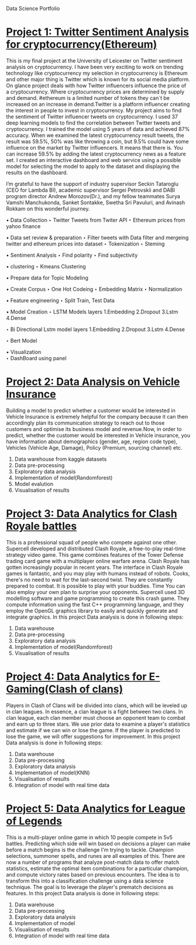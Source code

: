 Data Science Portfolio

# [Project 1: Twitter Sentiment Analysis for cryptocurrency(Ethereum)](https://github.com/dharmateja4444/Twittersentimentianalyis-/blob/main/Dashboard.ipynb)

 This is my final project at the University of Leicester on Twitter sentiment analysis on cryptocurrency. I have been very exciting to work on trending technology like cryptocurrency my selection in cryptocurrency is Ethereum and other major thing is Twitter which is known for its social media platform. On glance project deals with how Twitter influencers influence the price of a cryptocurrency. Where cryptocurrency prices are determined by supply and demand. #ethereum is a limited number of tokens they can`t be increased on an increase in demand.Twitter is a platform influencer creating the interest in people to invest in cryptocurrency.
 My project aims to find the sentiment of Twitter influencer tweets on cryptocurrency.
 I used 37 deep learning models to find the correlation between Twitter tweets and cryptocurrency. I trained the model using 5 years of data and achieved 87% accuracy. When we examined the latest cryptocurrency result tweets, the result was 59.5%, 50% was like throwing a coin, but 9.5% could have some influence on the market by Twitter influencers. It means that there is. You can increase 59.5% by adding the latest cryptocurrency news as a feature set. I created an interactive dashboard and web service using a possible model for selecting the model to apply to the dataset and displaying the results on the dashboard.

I’m grateful to have the support of industry supervisor Seckin Tataroglu (CEO for Lambda BI), academic supervisor Sergei Petrovskii and DABI program director Andrew Morozov(Dr.), and my fellow teammates Surya Vamshi Manchukonda, Sanket Sontakke, Swetha Sri Pavuluri, and Avinash Rokkam on this wonderful journey.

• Data Collection
    ‣ Twitter Tweets from Twiter API 
    ‣ Ethereum prices from yahoo finance

• Data set review & preparation
   ‣ Filter tweets with Data filter and mergeing twitter and ethereum prices into dataset
   ‣ Tokenization
   ‣ Steming

• Sentiment Analysis
   ‣ Find polarity
   ‣ Find subjectivity

• clustering 
   ‣ Kmeans Clustering

• Prepare data for Topic Modeling

• Create Corpus
   ‣ One Hot Codeing
   ‣ Embedding Matrix
   ‣ Normalization 

• Feature engineering
   ‣ Split Train, Test Data

• Model Creation
   ‣ LSTM Models layers 
    1.Embedding
    2.Dropout
    3.Lstm
    4.Dense

   ‣ Bi Directional Lstm model layers
    1.Embedding
    2.Dropout
    3.Lstm
    4.Dense

   ‣ Bert Model

• Visualization  
   ‣ DashBoard using panel 
   

# [Project 2: Data Analysis on Vehicle Insurance](https://github.com/dharmateja4444/Insurance/blob/main/vehicle-insurance-eda-and-boosting-models.ipynb)

Building a model to predict whether a customer would be interested in Vehicle Insurance is extremely helpful for the company because it can then accordingly plan its communication strategy to reach out to those customers and optimise its business model and revenue.Now, in order to predict, whether the customer would be interested in Vehicle insurance, you have information about demographics (gender, age, region code type), Vehicles (Vehicle Age, Damage), Policy (Premium, sourcing channel) etc.

1. Data warehouse from kaggle datasets
2. Data pre-processing
3. Exploratory data analysis
4. Implementation of model(Randomforest)
5. Model evalution
6. Visualisation of results

# [Project 3: Data Analytics for Clash Royale battles](https://github.com/dharmateja4444/Clash-Royale/blob/main/8V280L8VQ-clash-royale-da%20(1).csv)

This is a professional squad of people who compete against one other. Supercell developed and distributed Clash Royale, a free-to-play real-time strategy video game. This game combines features of the Tower Defense trading card game with a multiplayer online warfare arena. Clash Royale has gotten increasingly popular in recent years. The interface in Clash Royale games is fantastic, and you may play with humans instead of robots. Cooks, there's no need to wait for the last-second twist. They are constantly prepared to combat. It is possible to play with your buddies. Time You can also employ your own plan to surprise your opponents. Supercell used 3D modelling software and game programming to create this crash game. They compute information using the fast C++ programming language, and they employ the OpenGL graphics library to easily and quickly generate and integrate graphics.
In this project Data analysis is done in following steps:
1. Data warehouse
2. Data pre-processing
3. Exploratory data analysis
4. Implementation of model(Randomforest)
5. Visualisation of results



# [Project 4: Data Analytics for E- Gaming(Clash of clans)](https://github.com/dharmateja4444/Data-Analytics-for-esports/blob/main/clash%20of%20clans.ipynb)

Players in Clash of Clans will be divided into clans, which will be leveled up in clan leagues. In essence, a clan league is a fight between two clans. In clan league, each clan member must choose an opponent team to combat and earn up to three stars. We use prior data to examine a player's statistics and estimate if we can win or lose the game. If the player is predicted to lose the game, we will offer suggestions for improvement.
In this project Data analysis is done in following steps:
1. Data warehouse
2. Data pre-processing
3. Exploratory data analysis
4. Implementation of model(KNN)
5. Visualisation of results
6. Integration of model with real time data



# [Project 5: Data Analytics for League of Legends](https://github.com/dharmateja4444/lol/blob/main/3.Machine%20Learning.ipynb)

This is a multi-player online game in which 10 people compete in 5v5 battles. Predicting which side will win based on decisions a player can make before a match begins is the challenge I'm trying to tackle. Champion selections, summoner spells, and runes are all examples of this. There are now a number of programs that analyze post-match data to offer match statistics, estimate the optimal item combinations for a particular champion, and compute victory rates based on previous encounters. The idea is to transform this into a classification challenge using a data science technique. The goal is to leverage the player's prematch decisions as features.
In this project Data analysis is done in following steps:
1. Data warehouse
2. Data pre-processing
3. Exploratory data analysis
4. Implementation of model
5. Visualisation of results
6. Integration of model with real time data



